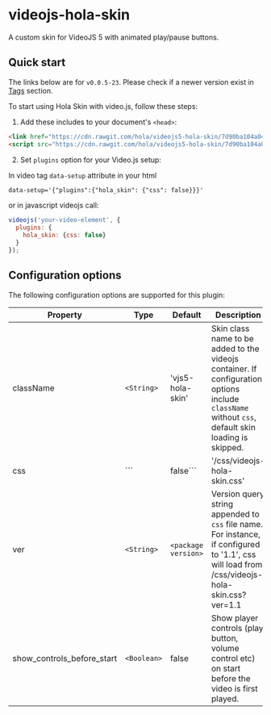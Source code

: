 videojs-hola-skin
============

A custom skin for VideoJS 5 with animated play/pause buttons.

## Quick start

The links below are for `v0.0.5-23`. Please check if a newer version exist in [Tags](https://github.com/hola/videojs5-hola-skin/tags) section.

To start using Hola Skin with video.js, follow these steps:

1. Add these includes to your document's `<head>`:

  ```html
  <link href="https://cdn.rawgit.com/hola/videojs5-hola-skin/7d90ba104a042866779afd742410b211abdea9da/dist/css/videojs-hola-skin.css" rel="stylesheet">
  <script src="https://cdn.rawgit.com/hola/videojs5-hola-skin/7d90ba104a042866779afd742410b211abdea9da/dist/js/videojs-hola-skin.min.js"></script>
  ```

2. Set `plugins` option for your Video.js setup:

  In video tag `data-setup` attribute in your html
  ```html
  data-setup='{"plugins":{"hola_skin": {"css": false}}}'
  ```

  or in javascript videojs call:
  ```javascript
  videojs('your-video-element', {
    plugins: {
      hola_skin: {css: false}
    }
  });
  ```

## Configuration options
The following configuration options are supported for this plugin:

| Property                   | Type                 | Default                      | Description |
| -------------------------- | -------------------- | -----------------------------| ----------- |
| className                  | ```<String>```       | 'vjs5-hola-skin'             | Skin class name to be added to the videojs container. If configuration options include ```className``` without ```css```, default skin loading is skipped. |
| css                        | ```<String>|false``` | '/css/videojs-hola-skin.css' | Name of the css file to be downloaded dynamically, use 'false' when css added to the DOM statically in HTML like in the example above. |
| ver                        | ```<String>```       | ```<package version>```      | Version query string appended to ```css``` file name.<br> For instance, if configured to '1.1', css will load from /css/videojs-hola-skin.css?ver=1.1  |
| show_controls_before_start | ```<Boolean>```      | false                        | Show player controls (play button, volume control etc) on start before the video is first played. |
  
